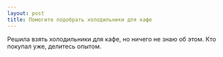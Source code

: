 ```yaml
---
layout: post 
title: Помогите подобрать холодильники для кафе 
--- 
```

Решила взять холодильники для кафе, но ничего не знаю об этом. Кто покупал уже, делитесь опытом.